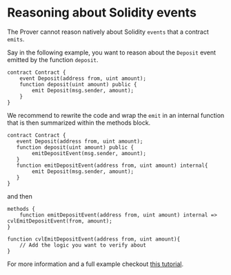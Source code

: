 # Reasoning about Solidity events

The Prover cannot reason natively about Solidity `events` that a contract `emits`. 

Say in the following example, you want to reason about the `Deposit` event emitted by the function `deposit`. 

```
contract Contract {
    event Deposit(address from, uint amount);
    function deposit(uint amount) public {      
        emit Deposit(msg.sender, amount);
    }
}
```

We recommend to rewrite the code and wrap the `emit` in an internal function that
is then summarized within the methods block. 

```
contract Contract {
   event Deposit(address from, uint amount);
   function deposit(uint amount) public {     
        emitDepositEvent(msg.sender, amount);  
   }
   function emitDepositEvent(address from, uint amount) internal{
        emit Deposit(msg.sender, amount);
   }
}
```

and then 
```cvl
methods {
    function emitDepositEvent(address from, uint amount) internal => cvlEmitDepositEvent(from, amount);
}

function cvlEmitDepositEvent(address from, uint amount){
    // Add the logic you want to verify about
}
```

For more information and a full example checkout [this tutorial](https://github.com/Certora/Examples/tree/master/Events).
